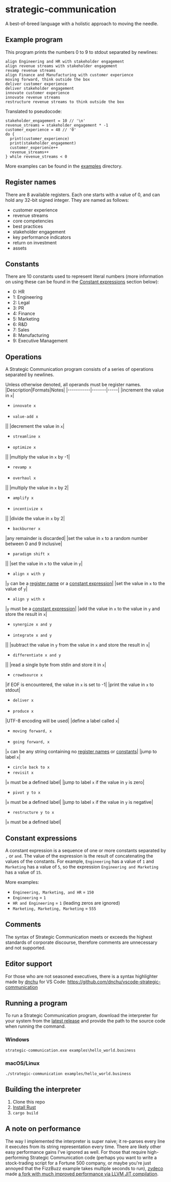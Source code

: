 # strategic-communication
A best-of-breed language with a holistic approach to moving the needle.

## Example program
This program prints the numbers 0 to 9 to stdout separated by newlines:
```
align Engineering and HR with stakeholder engagement
align revenue streams with stakeholder engagement
revamp revenue streams
align Finance and Manufacturing with customer experience
moving forward, think outside the box
deliver customer experience
deliver stakeholder engagement
innovate customer experience
innovate revenue streams
restructure revenue streams to think outside the box
```
Translated to pseudocode:
```
stakeholder_engagement = 10 // '\n'
revenue_streams = stakeholder_engagement * -1
customer_experience = 48 // '0'
do {
  print(customer_experience)
  print(stakeholder_engagement)
  customer_experience++
  revenue_streams++
} while revenue_streams < 0
```
More examples can be found in the [examples](examples) directory.

## Register names
There are 8 available registers. Each one starts with a value of 0, and can hold any 32-bit signed integer. They are named as follows:
* customer experience
* revenue streams
* core competencies
* best practices
* stakeholder engagement
* key performance indicators
* return on investment
* assets

## Constants
There are 10 constants used to represent literal numbers (more information on using these can be found in the [Constant expressions](#constant-expressions) section below):
* 0: HR
* 1: Engineering
* 2: Legal
* 3: PR
* 4: Finance
* 5: Marketing
* 6: R&D
* 7: Sales
* 8: Manufacturing
* 9: Executive Management

## Operations
A Strategic Communication program consists of a series of operations separated by newlines.

Unless otherwise denoted, all operands must be register names.
|Description|Formats|Notes|
|-----------|-------|-----|
|increment the value in `x`|<ul><li>`innovate x`</li><br><li>`value-add x`</li></ul>||
|decrement the value in `x`|<ul><li>`streamline x`</li><br><li>`optimize x`</li></ul>||
|multiply the value in `x` by -1|<ul><li>`revamp x`</li><br><li>`overhaul x`</li></ul>||
|multiply the value in `x` by 2|<ul><li>`amplify x`</li><br><li>`incentivize x`</li></ul>||
|divide the value in `x` by 2|<ul><li>`backburner x`</li></ul>|any remainder is discarded|
|set the value in `x` to a random number between 0 and 9 inclusive|<ul><li>`paradigm shift x`</li></ul>||
|set the value in `x` to the value in `y`|<ul><li>`align x with y`</li></ul>|`y` can be a [register name](#register-names) or a [constant expression](#constant-expressions)|
|set the value in `x` to the value of `y`|<ul><li>`align y with x`</li></ul>|`y` must be a [constant expression](#constant-expressions)|
|add the value in `x` to the value in `y` and store the result in `x`|<ul><li>`synergize x and y`</li><br><li>`integrate x and y`</li></ul>||
|subtract the value in `y` from the value in `x` and store the result in `x`|<ul><li>`differentiate x and y`</li></ul>||
|read a single byte from stdin and store it in `x`|<ul><li>`crowdsource x`</li></ul>|if EOF is encountered, the value in `x` is set to -1|
|print the value in `x` to stdout|<ul><li>`deliver x`</li><br><li>`produce x`</li></ul>|UTF-8 encoding will be used|
|define a label called `x`|<ul><li>`moving forward, x`</li><br><li>`going forward, x`</li></ul>|`x` can be any string containing no [register names](#register-names) or [constants](#constants)|
|jump to label `x`|<ul><li>`circle back to x`</li><li>`revisit x`</li></ul>|`x` must be a defined label|
|jump to label `x` if the value in `y` is zero|<ul><li>`pivot y to x`</li></ul>|`x` must be a defined label|
|jump to label `x` if the value in `y` is negative|<ul><li>`restructure y to x`</li></ul>|`x` must be a defined label|

## Constant expressions
A constant expression is a sequence of one or more constants separated by `,` or `and`. The value of the expression is the result of concatenating the values of the constants. For example, `Engineering` has a value of `1` and `Marketing` has a value of `5`, so the expression `Engineering and Marketing` has a value of `15`.

More examples:
* `Engineering, Marketing, and HR` = `150`
* `Engineering` = `1`
* `HR and Engineering` = `1` (leading zeros are ignored)
* `Marketing, Marketing, Marketing` = `555`

## Comments
The syntax of Strategic Communication meets or exceeds the highest standards of corporate discourse, therefore comments are unnecessary and not supported.

## Editor support
For those who are not seasoned executives, there is a syntax highlighter made by [dnchu](https://github.com/dnchu) for VS Code: https://github.com/dnchu/vscode-strategic-communication

## Running a program
To run a Strategic Communication program, download the interpreter for your system from the [latest release](https://github.com/rotoclone/strategic-communication/releases) and provide the path to the source code when running the command.

### Windows
```
strategic-communication.exe examples\hello_world.business
```

### macOS/Linux
```
./strategic-communication examples/hello_world.business
```

## Building the interpreter
1. Clone this repo
2. [Install Rust](https://www.rust-lang.org/tools/install)
3. `cargo build`

## A note on performance
The way I implemented the interpreter is super naive; it re-parses every line it executes from its string representation every time. There are likely other easy performance gains I've ignored as well. For those that require high-performing Strategic Communication code (perhaps you want to write a stock-trading script for a Fortune 500 company, or maybe you're just annoyed that the FizzBuzz example takes multiple seconds to run), [zydeco](https://github.com/zydeco) made [a fork with much improved performance via LLVM JIT compilation](https://github.com/zydeco/strategic-communication/tree/llvm).
